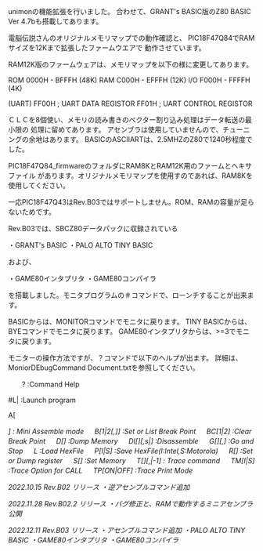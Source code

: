 unimonの機能拡張を行いました。
合わせて、GRANT's BASIC版のZ80 BASIC Ver 4.7bも搭載してあります。

電脳伝説さんのオリジナルメモリマップでの動作確認と、
PIC18F47Q84でRAMサイズを12Kまで拡張したファームウエアで
動作させています。

RAM12K版のファームウェアは、メモリマップを以下の様に変更してあります。

ROM 0000H - BFFFH (48K)
RAM C000H - EFFFH (12K)
I/O F000H - FFFFH (4K)

(UART)
FF00H	; UART DATA REGISTOR
FF01H	; UART CONTROL REGISTOR

ＣＬＣを8個使い、メモリの読み書きのベクター割り込み処理はデータ転送の最小限の
処理に留めてあります。
アセンブラは使用していませんので、チューニングの余地はあります。
BASICのASCIIARTは、2.5MHZのZ80で1240秒程度でした。


PIC18F47Q84_firmwareのフォルダにRAM8KとRAM12K用のファームとヘキサファイル
があります。オリジナルメモリマップを使用すのであれば、RAM8Kを使用してください。

一応PIC18F47Q43はRev.B03ではサポートしません。ROM、RAMの容量が足らないためです。

Rev.B03では、SBCZ80データパックに収録されている

・GRANT's BASIC
・PALO ALTO TINY BASIC

および、

・GAME80インタプリタ
・GAME80コンパイラ

を搭載しました。モニタプログラムの＃コマンドで、ローンチすることが出来ます。

BASICからは、MONITORコマンドでモニタに戻ります。
TINY BASICからは、BYEコマンドでモニタに戻ります。
GAME80インタプリタからは、>=3でモニタに戻ります。


モニターの操作方法ですが、？コマンドで以下のヘルプが出ます。
詳細は、MoniorDEbugCommand Document.txtを参照してください。

　　? :Command Help

#L|<num> :Launch program

  A[<address>] : Mini Assemble mode
　
  B[1|2[,<adr>]] :Set or List Break Point
　
  BC[1|2] :Clear Break Point
　
  D[<adr>] :Dump Memory
　
  DI[<adr>][,s<steps>|<adr>] :Disassemble
　
  G[<adr>][,<stop adr>] :Go and Stop
　
  L :Load HexFile
　
  P[I|S] :Save HexFile(I:Intel,S:Motorola)
　
  R[<reg>] :Set or Dump register
　
  S[<adr>] :Set Memory
　
  T[<adr>][,<steps>|-1] : Trace command
　
  TM[I|S] :Trace Option for CALL
　
  TP[ON|OFF] :Trace Print Mode

  
2022.10.15
Rev.B02 リリース
・逆アセンブルコマンド追加

2022.11.28
Rev.B02.2 リリース
・バグ修正と、RAMで動作するミニアセンブラ公開

2022.12.11
Rev.B03 リリース
・アセンブルコマンド追加
・PALO ALTO TINY BASIC
・GAME80インタプリタ
・GAME80コンパイラ
